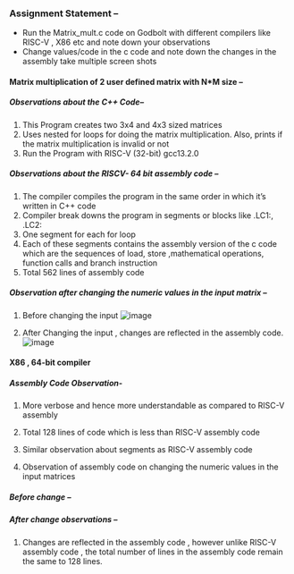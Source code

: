 ### Assignment Statement – 
-	Run the Matrix_mult.c code on Godbolt with different compilers like RISC-V , X86 etc and note down your observations
-	Change values/code in the c code and note down the changes in the assembly take multiple screen shots

####  Matrix multiplication of 2 user defined matrix with N*M size – 
##### Observations about the C++ Code– 
1.	This Program creates two 3x4 and 4x3 sized matrices
2.	Uses nested for loops for doing the matrix multiplication. Also, prints if the matrix multiplication is invalid or not
3.	Run the Program with RISC-V (32-bit) gcc13.2.0
##### Observations about the RISCV- 64 bit assembly code – 
1.	The compiler compiles the program in the same order in which it’s written in C++ code
2.	Compiler break downs the program in segments or blocks like .LC1:, .LC2: 
3.	One segment for each for loop 
4.	Each of these segments contains the assembly version of the c code which are the sequences of load, store ,mathematical operations, function calls and branch instruction 
5.	Total 562 lines of assembly code
 
 ##### Observation after changing the numeric values in the input matrix – 
1.	Before changing the input 
![image](https://github.com/user-attachments/assets/c33b1402-771d-4d59-a606-1a6b30166b8d)



2.	After Changing the input , changes are reflected in the assembly code.
   ![image](https://github.com/user-attachments/assets/57df1da3-e88b-4c88-bb97-ebfeae0345b3)





#### X86 , 64-bit compiler
##### Assembly Code Observation- 
1.	More verbose  and hence more understandable as compared to RISC-V  assembly
2.	Total 128 lines of code which is less than RISC-V assembly code
3.	Similar observation about segments as RISC-V assembly code 
  

3.	Observation of assembly code on changing the numeric values in the input matrices
##### Before change – 
 

 ##### After change observations –
1.	Changes are reflected in the assembly code , however unlike RISC-V assembly code , the total number of lines in the assembly code remain the same to 128 lines.
 
